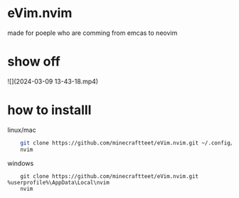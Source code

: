 # eVim.nvim
made for poeple who are comming from emcas to neovim


# show off


![](2024-03-09 13-43-18.mp4)



# how to installl
linux/mac
```sh
    git clone https://github.com/minecraftteet/eVim.nvim.git ~/.config/nvim/
    nvim
```

windows
```bar
    git clone https://github.com/minecraftteet/eVim.nvim.git %userprofile%\AppData\Local\nvim
    nvim
```





